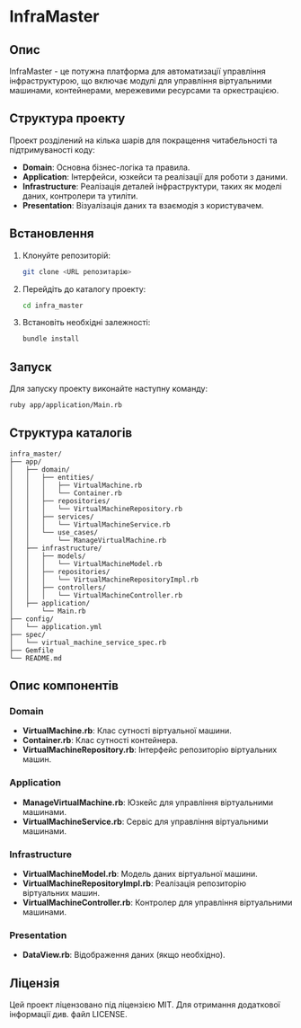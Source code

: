 # InfraMaster

## Опис
InfraMaster - це потужна платформа для автоматизації управління інфраструктурою, що включає модулі для управління віртуальними машинами, контейнерами, мережевими ресурсами та оркестрацією.

## Структура проекту
Проект розділений на кілька шарів для покращення читабельності та підтримуваності коду:

- **Domain**: Основна бізнес-логіка та правила.
- **Application**: Інтерфейси, юзкейси та реалізації для роботи з даними.
- **Infrastructure**: Реалізація деталей інфраструктури, таких як моделі даних, контролери та утиліти.
- **Presentation**: Візуалізація даних та взаємодія з користувачем.

## Встановлення
1. Клонуйте репозиторій:
    ```bash
    git clone <URL репозитарію>
    ```
2. Перейдіть до каталогу проекту:
    ```bash
    cd infra_master
    ```
3. Встановіть необхідні залежності:
    ```bash
    bundle install
    ```

## Запуск
Для запуску проекту виконайте наступну команду:
```bash
ruby app/application/Main.rb
```

## Структура каталогів
```plaintext
infra_master/
├── app/
│   ├── domain/
│   │   ├── entities/
│   │   │   ├── VirtualMachine.rb
│   │   │   └── Container.rb
│   │   ├── repositories/
│   │   │   └── VirtualMachineRepository.rb
│   │   ├── services/
│   │   │   └── VirtualMachineService.rb
│   │   └── use_cases/
│   │       └── ManageVirtualMachine.rb
│   ├── infrastructure/
│   │   ├── models/
│   │   │   └── VirtualMachineModel.rb
│   │   ├── repositories/
│   │   │   └── VirtualMachineRepositoryImpl.rb
│   │   ├── controllers/
│   │   │   └── VirtualMachineController.rb
│   ├── application/
│       └── Main.rb
├── config/
│   └── application.yml
├── spec/
│   └── virtual_machine_service_spec.rb
├── Gemfile
└── README.md
```

## Опис компонентів
### Domain
- **VirtualMachine.rb**: Клас сутності віртуальної машини.
- **Container.rb**: Клас сутності контейнера.
- **VirtualMachineRepository.rb**: Інтерфейс репозиторію віртуальних машин.

### Application
- **ManageVirtualMachine.rb**: Юзкейс для управління віртуальними машинами.
- **VirtualMachineService.rb**: Сервіс для управління віртуальними машинами.

### Infrastructure
- **VirtualMachineModel.rb**: Модель даних віртуальної машини.
- **VirtualMachineRepositoryImpl.rb**: Реалізація репозиторію віртуальних машин.
- **VirtualMachineController.rb**: Контролер для управління віртуальними машинами.

### Presentation
- **DataView.rb**: Відображення даних (якщо необхідно).

## Ліцензія
Цей проект ліцензовано під ліцензією MIT. Для отримання додаткової інформації див. файл LICENSE.
